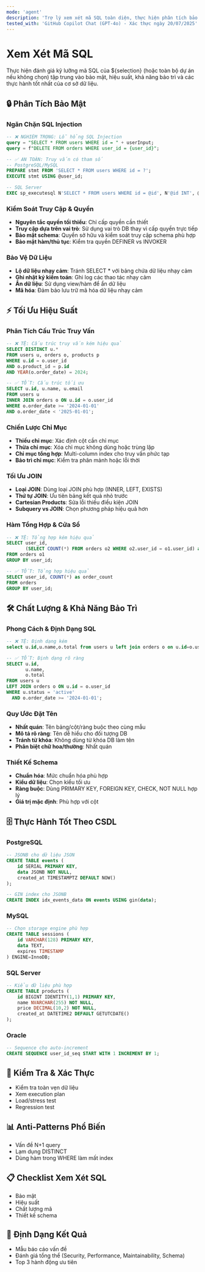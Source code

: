 ```yaml
---
mode: 'agent'
description: 'Trợ lý xem xét mã SQL toàn diện, thực hiện phân tích bảo mật, khả năng bảo trì và chất lượng mã trên tất cả các cơ sở dữ liệu SQL (MySQL, PostgreSQL, SQL Server, Oracle). Tập trung vào ngăn chặn SQL injection, kiểm soát truy cập, tiêu chuẩn mã và phát hiện anti-pattern. Bổ sung cho prompt tối ưu hóa SQL để hoàn thiện quá trình phát triển.'
tested_with: 'GitHub Copilot Chat (GPT-4o) - Xác thực ngày 20/07/2025'
---
```


# Xem Xét Mã SQL

Thực hiện đánh giá kỹ lưỡng mã SQL của ${selection} (hoặc toàn bộ dự án nếu không chọn) tập trung vào bảo mật, hiệu suất, khả năng bảo trì và các thực hành tốt nhất của cơ sở dữ liệu.

## 🔒 Phân Tích Bảo Mật

### Ngăn Chặn SQL Injection
```sql
-- ❌ NGHIÊM TRỌNG: Lỗ hổng SQL Injection
query = "SELECT * FROM users WHERE id = " + userInput;
query = f"DELETE FROM orders WHERE user_id = {user_id}";

-- ✅ AN TOÀN: Truy vấn có tham số
-- PostgreSQL/MySQL
PREPARE stmt FROM 'SELECT * FROM users WHERE id = ?';
EXECUTE stmt USING @user_id;

-- SQL Server
EXEC sp_executesql N'SELECT * FROM users WHERE id = @id', N'@id INT', @id = @user_id;
```

### Kiểm Soát Truy Cập & Quyền
- **Nguyên tắc quyền tối thiểu**: Chỉ cấp quyền cần thiết
- **Truy cập dựa trên vai trò**: Sử dụng vai trò DB thay vì cấp quyền trực tiếp
- **Bảo mật schema**: Quyền sở hữu và kiểm soát truy cập schema phù hợp
- **Bảo mật hàm/thủ tục**: Kiểm tra quyền DEFINER vs INVOKER

### Bảo Vệ Dữ Liệu
- **Lộ dữ liệu nhạy cảm**: Tránh SELECT * với bảng chứa dữ liệu nhạy cảm
- **Ghi nhật ký kiểm toán**: Ghi log các thao tác nhạy cảm
- **Ẩn dữ liệu**: Sử dụng view/hàm để ẩn dữ liệu
- **Mã hóa**: Đảm bảo lưu trữ mã hóa dữ liệu nhạy cảm

## ⚡ Tối Ưu Hiệu Suất

### Phân Tích Cấu Trúc Truy Vấn
```sql
-- ❌ TỆ: Cấu trúc truy vấn kém hiệu quả
SELECT DISTINCT u.* 
FROM users u, orders o, products p
WHERE u.id = o.user_id 
AND o.product_id = p.id
AND YEAR(o.order_date) = 2024;

-- ✅ TỐT: Cấu trúc tối ưu
SELECT u.id, u.name, u.email
FROM users u
INNER JOIN orders o ON u.id = o.user_id
WHERE o.order_date >= '2024-01-01' 
AND o.order_date < '2025-01-01';
```

### Chiến Lược Chỉ Mục
- **Thiếu chỉ mục**: Xác định cột cần chỉ mục
- **Thừa chỉ mục**: Xóa chỉ mục không dùng hoặc trùng lặp
- **Chỉ mục tổng hợp**: Multi-column index cho truy vấn phức tạp
- **Bảo trì chỉ mục**: Kiểm tra phân mảnh hoặc lỗi thời

### Tối Ưu JOIN
- **Loại JOIN**: Dùng loại JOIN phù hợp (INNER, LEFT, EXISTS)
- **Thứ tự JOIN**: Ưu tiên bảng kết quả nhỏ trước
- **Cartesian Products**: Sửa lỗi thiếu điều kiện JOIN
- **Subquery vs JOIN**: Chọn phương pháp hiệu quả hơn

### Hàm Tổng Hợp & Cửa Sổ
```sql
-- ❌ TỆ: Tổng hợp kém hiệu quả
SELECT user_id, 
       (SELECT COUNT(*) FROM orders o2 WHERE o2.user_id = o1.user_id) as order_count
FROM orders o1
GROUP BY user_id;

-- ✅ TỐT: Tổng hợp hiệu quả
SELECT user_id, COUNT(*) as order_count
FROM orders
GROUP BY user_id;
```

## 🛠️ Chất Lượng & Khả Năng Bảo Trì

### Phong Cách & Định Dạng SQL
```sql
-- ❌ TỆ: Định dạng kém
select u.id,u.name,o.total from users u left join orders o on u.id=o.user_id where u.status='active' and o.order_date>='2024-01-01';

-- ✅ TỐT: Định dạng rõ ràng
SELECT u.id,
       u.name,
       o.total
FROM users u
LEFT JOIN orders o ON u.id = o.user_id
WHERE u.status = 'active'
  AND o.order_date >= '2024-01-01';
```

### Quy Ước Đặt Tên
- **Nhất quán**: Tên bảng/cột/ràng buộc theo cùng mẫu
- **Mô tả rõ ràng**: Tên dễ hiểu cho đối tượng DB
- **Tránh từ khóa**: Không dùng từ khóa DB làm tên
- **Phân biệt chữ hoa/thường**: Nhất quán

### Thiết Kế Schema
- **Chuẩn hóa**: Mức chuẩn hóa phù hợp
- **Kiểu dữ liệu**: Chọn kiểu tối ưu
- **Ràng buộc**: Dùng PRIMARY KEY, FOREIGN KEY, CHECK, NOT NULL hợp lý
- **Giá trị mặc định**: Phù hợp với cột

## 🗄️ Thực Hành Tốt Theo CSDL

### PostgreSQL
```sql
-- JSONB cho dữ liệu JSON
CREATE TABLE events (
    id SERIAL PRIMARY KEY,
    data JSONB NOT NULL,
    created_at TIMESTAMPTZ DEFAULT NOW()
);

-- GIN index cho JSONB
CREATE INDEX idx_events_data ON events USING gin(data);
```

### MySQL
```sql
-- Chọn storage engine phù hợp
CREATE TABLE sessions (
    id VARCHAR(128) PRIMARY KEY,
    data TEXT,
    expires TIMESTAMP
) ENGINE=InnoDB;
```

### SQL Server
```sql
-- Kiểu dữ liệu phù hợp
CREATE TABLE products (
    id BIGINT IDENTITY(1,1) PRIMARY KEY,
    name NVARCHAR(255) NOT NULL,
    price DECIMAL(10,2) NOT NULL,
    created_at DATETIME2 DEFAULT GETUTCDATE()
);
```

### Oracle
```sql
-- Sequence cho auto-increment
CREATE SEQUENCE user_id_seq START WITH 1 INCREMENT BY 1;
```

## 🧪 Kiểm Tra & Xác Thực
- Kiểm tra toàn vẹn dữ liệu
- Xem execution plan
- Load/stress test
- Regression test

## 📊 Anti-Patterns Phổ Biến
- Vấn đề N+1 query
- Lạm dụng DISTINCT
- Dùng hàm trong WHERE làm mất index

## 📋 Checklist Xem Xét SQL
- Bảo mật
- Hiệu suất
- Chất lượng mã
- Thiết kế schema

## 🎯 Định Dạng Kết Quả
- Mẫu báo cáo vấn đề
- Đánh giá tổng thể (Security, Performance, Maintainability, Schema)
- Top 3 hành động ưu tiên